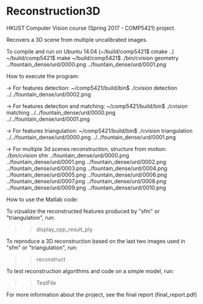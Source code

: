 # Reconstruction3D
HKUST Computer Vision course (Spring 2017 - COMP5421) project. 

Recovers a 3D scene from multiple uncalibrated images. 


To compile and run on Ubuntu 14.04
	(~/build/comp5421$ cmake ..)
	~/build/comp5421$ make
	~/build/comp5421$ ./bin/cvision geometry ../fountain_dense/urd/0000.png ../fountain_dense/urd/0001.png


How to execute the program:

-> For features detection:
~/comp5421/build/bin$ ./cvision detection ../../fountain_dense/urd/0002.png

-> For features detection and matching:
~/comp5421/build/bin$ ./cvision matching ../../fountain_dense/urd/0000.png ../../fountain_dense/urd/0001.png

-> For features triangulation:
~/comp5421/build/bin$ ./cvision triangulation ../../fountain_dense/urd/0000.png ../../fountain_dense/urd/0001.png

-> For multiple 3d scenes reconstruction, structure from motion:
./bin/cvision sfm ../fountain_dense/urd/0000.png ../fountain_dense/urd/0001.png ../fountain_dense/urd/0002.png ../fountain_dense/urd/0003.png ../fountain_dense/urd/0004.png ../fountain_dense/urd/0005.png ../fountain_dense/urd/0006.png ../fountain_dense/urd/0007.png ../fountain_dense/urd/0008.png ../fountain_dense/urd/0009.png ../fountain_dense/urd/0010.png


How to use the Matlab code:

To vizualize the reconstructed features produced by "sfm" or "triangulation", run:
>> display_cpp_result_ply

To reproduce a 3D reconstruction based on the last two images used in "sfm" or "triangulation", run:
>> reconstruct

To test reconstruction algorithms and code on a simple model, run:
>> TestFile


For more information about the project, see the final report (final_report.pdf)
